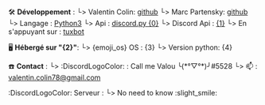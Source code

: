 🛠️ **Développement** :
└> Valentin Colin: [github](https://github.com/ValentinColin)
	└> Marc Partensky: [github](https://github.com/ValentinColin)
└> Langage : [Python3](http://www.python.org/)
└> Api : [discord.py {0}](https://github.com/Rapptz/discord.py)
└> Discord Api : [{1}]({1})
	└> En s'appuyant sur : [tuxbot](https://git.gnous.eu/gnouseu/tuxbot-bot/src/commit/ed4b1bf86664bb43a1930ca0aa94b4fdafb93e30)

🖥️ **Hébergé sur "{2}"**:
└> {emoji_os} OS : {3}
└> Version python: {4}

☎️ **Contact** :
└> :DiscordLogoColor: : Call me Valou ╰(\*°▽°\*)╯#5528
└> 📫 : [valentin.colin78@gmail.com](mailto:valentin.colin78@gmail.com)

:DiscordLogoColor: Serveur :
└> No need to know :slight_smile: